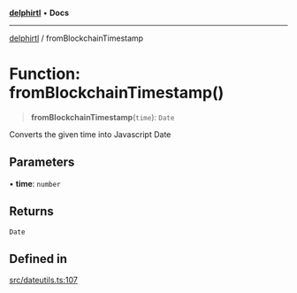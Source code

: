 [**delphirtl**](../README.md) • **Docs**

***

[delphirtl](../globals.md) / fromBlockchainTimestamp

# Function: fromBlockchainTimestamp()

> **fromBlockchainTimestamp**(`time`): `Date`

Converts the given time into Javascript Date

## Parameters

• **time**: `number`

## Returns

`Date`

## Defined in

[src/dateutils.ts:107](https://github.com/chuacw/delphirtl/blob/fec3f5d663dd7c36654525a8693564dece7e3b0d/src/dateutils.ts#L107)

